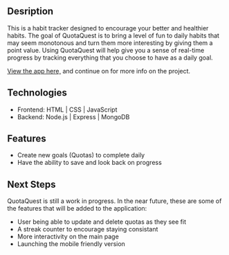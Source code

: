 ## Desription
This is a habit tracker designed to encourage your better and healthier habits. The goal of QuotaQuest is to bring a level of fun to daily habits that may seem monotonous and turn them more interesting by giving them a point value. Using QuotaQuest will help give you a sense of real-time progress by tracking everything that you choose to have as a daily goal.

<a href="https://quotaquest.onrender.com/">View the app here,</a> and continue on for more info on the project.

## Technologies
<ul>
   <li>Frontend: HTML | CSS | JavaScript</li>
   <li>Backend: Node.js | Express | MongoDB</li>
</ul>

## Features
<ul>
   <li>Create new goals (Quotas) to complete daily</li>
   <li>Have the ability to save and look back on progress</li>
</ul>

## Next Steps
QuotaQuest is still a work in progress. In the near future, these are some of the features that will be added to the application:
<ul>
   <li>User being able to update and delete quotas as they see fit</li>
   <li>A streak counter to encourage staying consistant</li>
   <li>More interactivity on the main page</li>
   <li>Launching the mobile friendly version</li>
</ul>
